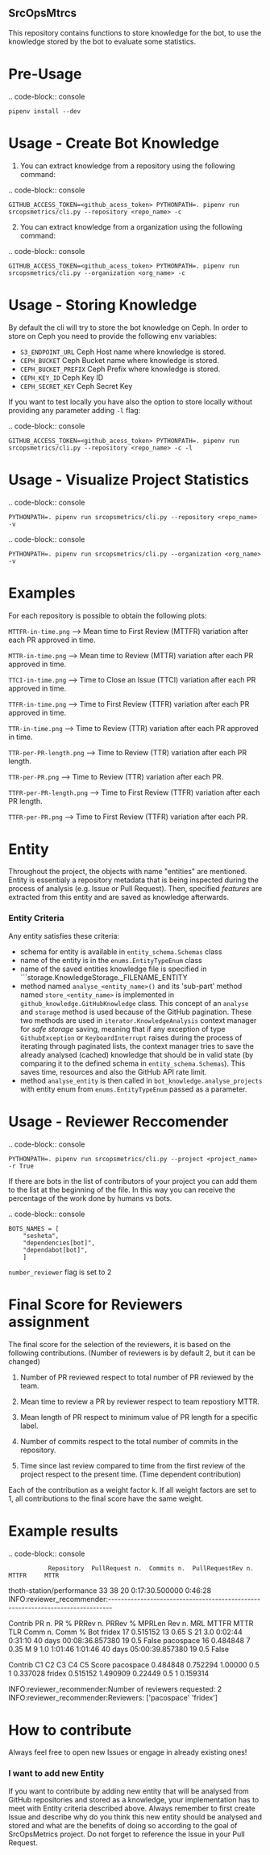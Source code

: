 SrcOpsMtrcs
------------

This repository contains functions to store knowledge for the bot,
to use the knowledge stored by the bot to evaluate some statistics.

Pre-Usage
=========

.. code-block:: console

    pipenv install --dev

Usage - Create Bot Knowledge
============================

1. You can extract knowledge from a repository using the following command:

.. code-block:: console

    GITHUB_ACCESS_TOKEN=<github_acess_token> PYTHONPATH=. pipenv run srcopsmetrics/cli.py --repository <repo_name> -c

2. You can extract knowledge from a organization using the following command:

.. code-block:: console

    GITHUB_ACCESS_TOKEN=<github_acess_token> PYTHONPATH=. pipenv run srcopsmetrics/cli.py --organization <org_name> -c

Usage - Storing Knowledge
====================================

By default the cli will try to store the bot knowledge on Ceph.
In order to store on Ceph you need to provide the following env variables:

- `S3_ENDPOINT_URL` Ceph Host name where knowledge is stored.
- `CEPH_BUCKET` Ceph Bucket name where knowledge is stored.
- `CEPH_BUCKET_PREFIX` Ceph Prefix where knowledge is stored.
- `CEPH_KEY_ID` Ceph Key ID
- `CEPH_SECRET_KEY` Ceph Secret Key

If you want to test locally you have also the option to store locally without providing any parameter adding `-l` flag:

.. code-block:: console

    GITHUB_ACCESS_TOKEN=<github_acess_token> PYTHONPATH=. pipenv run srcopsmetrics/cli.py --repository <repo_name> -c -l

Usage - Visualize Project Statistics
====================================

.. code-block:: console

    PYTHONPATH=. pipenv run srcopsmetrics/cli.py --repository <repo_name> -v

.. code-block:: console

    PYTHONPATH=. pipenv run srcopsmetrics/cli.py --organization <org_name> -v

Examples
=========
For each repository is possible to obtain the following plots:

`MTTFR-in-time.png` --> Mean time to First Review (MTTFR) variation after each PR approved in time.

`MTTR-in-time.png` --> Mean time to Review (MTTR) variation after each PR approved in time.

`TTCI-in-time.png` --> Time to Close an Issue (TTCI) variation after each PR approved in time.

`TTFR-in-time.png` --> Time to First Review (TTFR) variation after each PR approved in time.

`TTR-in-time.png` --> Time to Review (TTR) variation after each PR approved in time.

`TTR-per-PR-length.png` --> Time to Review (TTR) variation after each PR length.

`TTR-per-PR.png` --> Time to Review (TTR) variation after each PR.

`TTFR-per-PR-length.png` --> Time to First Review (TTFR) variation after each PR length.

`TTFR-per-PR.png` --> Time to First Review (TTFR) variation after each PR.

Entity
====================================
Throughout the project, the objects with name "entities" are mentioned. Entity is essentialy a repository metadata that is being inspected during the process of analysis (e.g. Issue or Pull Request). Then, specified *features* are extracted from this entity and are saved as knowledge afterwards.

### Entity Criteria
Any entity satisfies these criteria:
* schema for entity is available in ```entity_schema.Schemas``` class
* name of the entity is in the ```enums.EntityTypeEnum``` class
* name of the saved entities knowledge file is specified in ```storage.KnowledgeStorage._FILENAME_ENTITY
* method named ```analyse_<entity_name>()``` and its 'sub-part' method named ```store_<entity_name>``` is implemented in ```github_knowledge.GitHubKnowledge``` class. This concept of an ```analyse``` and ```storage``` method is used because of the GitHub pagination. These two methods are used in ```iterator.KnowledgeAnalysis``` context manager for *safe storage* saving, meaning that if any exception of type ```GithubException``` or ```KeyboardInterrupt``` raises during the process of iterating through paginated lists, the context manager tries to save the already analysed (cached) knowledge that should be in valid state (by comparing it to the defined schema in ```entity_schema.Schemas```). This saves time, resources and also the GitHub API rate limit.
* method ```analyse_entity``` is then called in ```bot_knowledge.analyse_projects``` with entity enum from ```enums.EntityTypeEnum``` passed as a parameter.

Usage - Reviewer Reccomender
============================

.. code-block:: console

    PYTHONPATH=. pipenv run srcopsmetrics/cli.py --project <project_name> -r True

If there are bots in the list of contributors of your project you can add them to the list
at the beginning of the file. In this way you can receive the percentage of the work
done by humans vs bots.

.. code-block:: console

    BOTS_NAMES = [
        "sesheta",
        "dependencies[bot]",
        "dependabot[bot]",
        ]

`number_reviewer` flag is set to 2

Final Score for Reviewers assignment
=====================================

The final score for the selection of the reviewers, it is based on the following
contributions. (Number of reviewers is by default 2, but it can be changed)

1. Number of PR reviewed respect to total number of PR reviewed by the team.

2. Mean time to review a PR by reviewer respect to team repostiory MTTR.

3. Mean length of PR respect to minimum value of PR length for a specific label.

4. Number of commits respect to the total number of commits in the repository.

5. Time since last review compared to time from the first review of the project respect to the present time.
(Time dependent contribution)

Each of the contribution as a weight factor k. If all weight factors are set to 1,
all contributions to the final score have the same weight.

Example results
===============

.. code-block:: console

               Repository  PullRequest n.  Commits n.  PullRequestRev n.           MTTFR     MTTR

thoth-station/performance              33          38                 20  0:17:30.500000  0:46:28
INFO:reviewer_recommender:-------------------------------------------------------------------------------

Contrib  PR n.      PR %  PRRev n.  PRRev % MPRLen  Rev n.  MRL    MTTFR     MTTR                     TLR  Comm n.  Comm %    Bot
fridex     17  0.515152        13     0.65      S      21  3.0  0:02:44  0:31:10 40 days 00:08:36.857380       19     0.5  False
pacospace  16  0.484848         7     0.35      M       9  1.0  1:01:46  1:01:46 40 days 05:00:39.857380       19     0.5  False

Contrib        C1        C2       C3   C4  C5     Score
pacospace  0.484848  0.752294  1.00000  0.5   1  0.337028
fridex     0.515152  1.490909  0.22449  0.5   1  0.159314

INFO:reviewer_recommender:Number of reviewers requested: 2
INFO:reviewer_recommender:Reviewers: ['pacospace' 'fridex']

How to contribute
===============
Always feel free to open new Issues or engage in already existing ones!

### I want to add new Entity
If you want to contribute by adding new entity that will be analysed from GitHub repositories and stored as a knowledge, your implementation has to meet with Entity criteria described above.  Always remember to first create Issue and describe why do you think this new entity should be analysed and stored and what are the benefits of doing so according to the goal of SrcOpsMetrics project. Do not forget to reference the Issue in your Pull Request.